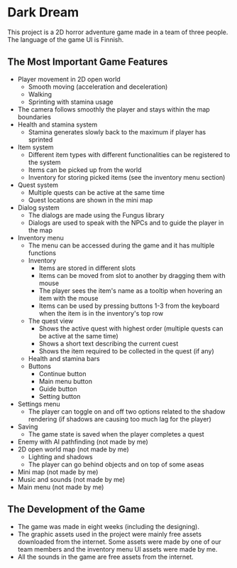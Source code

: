 # Dark Dream

This project is a 2D horror adventure game made in a team of three people. The language of the game UI is Finnish.


## The Most Important Game Features

- Player movement in 2D open world
  - Smooth moving (acceleration and deceleration)
  - Walking
  - Sprinting with stamina usage
- The camera follows smoothly the player and stays within the map boundaries
- Health and stamina system
  - Stamina generates slowly back to the maximum if player has sprinted
- Item system
  - Different item types with different functionalities can be registered to the system
  - Items can be picked up from the world
  - Inventory for storing picked items (see the inventory menu section)
- Quest system
  - Multiple quests can be active at the same time
  - Quest locations are shown in the mini map
- Dialog system
  - The dialogs are made using the Fungus library
  - Dialogs are used to speak with the NPCs and to guide the player in the map
- Inventory menu
  - The menu can be accessed during the game and it has multiple functions
  - Inventory
    - Items are stored in different slots
    - Items can be moved from slot to another by dragging them with mouse
    - The player sees the item's name as a tooltip when hovering an item with the mouse
    - Items can be used by pressing buttons 1-3 from the keyboard when the item is in the inventory's top row
  - The quest view
    - Shows the active quest with highest order (multiple quests can be active at the same time)
    - Shows a short text describing the current cuest
    - Shows the item required to be collected in the quest (if any)
  - Health and stamina bars
  - Buttons
    - Continue button
    - Main menu button
    - Guide button
    - Setting button
- Settings menu
  - The player can toggle on and off two options related to the shadow rendering (if shadows are causing too much lag for the player)
- Saving
  - The game state is saved when the player completes a quest
- Enemy with AI pathfinding (not made by me)
- 2D open world map (not made by me)
  - Lighting and shadows
  - The player can go behind objects and on top of some aseas
- Mini map (not made by me)
- Music and sounds (not made by me)
- Main menu (not made by me)

## The Development of the Game

- The game was made in eight weeks (including the designing).
- The graphic assets used in the project were mainly free assets downloaded from the internet. Some assets were made by one of our team members and the inventory menu UI assets were made by me.
- All the sounds in the game are free assets from the internet.
